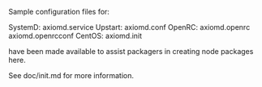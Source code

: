 Sample configuration files for:

SystemD: axiomd.service
Upstart: axiomd.conf
OpenRC:  axiomd.openrc
         axiomd.openrcconf
CentOS:  axiomd.init

have been made available to assist packagers in creating node packages here.

See doc/init.md for more information.
